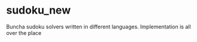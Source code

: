 sudoku_new
================================================
Buncha sudoku solvers written in different languages. Implementation is all over the place 
